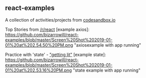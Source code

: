 ## react-examples
A  collection of activities/projects from [codesandbox.io](https://codesandbox.io/u/bizarrowill) 


Top Stories from [/r/react](https://codesandbox.io/s/j3m690992w)
[example axios]: https://github.com/bizarrowill/react-examples/blob/master/Screen%20Shot%202019-01-01%20at%202.54.50%20PM.png "axiosexample with app running"

Practice with 'state' - ["getting lit"](https://codesandbox.io/s/wqvw9r0p7k)
[example state]: https://github.com/bizarrowill/react-examples/blob/master/Screen%20Shot%202019-01-01%20at%202.53.16%20PM.png "state example with app running"
